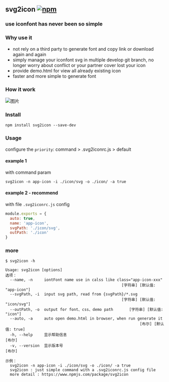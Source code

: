 ## svg2icon [![npm](https://img.shields.io/badge/npm-v1.1.0-blue.svg)](https://www.npmjs.com/package/svg2icon)
### use iconfont has never been so simple

### Why use it
- not rely on a third party to generate font and copy link or download again and again
- simply manage your iconfont svg in multiple develop git branch, no longer worry about conflict or your partner cover lost your icon
- provide demo.html for view all already existing icon
- faster and more simple to generate font

### How it work
![图片](https://pt-starimg.didistatic.com/static/starimg/img/1505625481860RTN7MPL0v9ORbxS2bHg.png)

### Install
```
npm install svg2icon --save-dev
```

### Usage
configure the `priority`: command > .svg2iconrc.js > default

#### example 1
with command param
``` shell
svg2icon -n app-icon -i ./icon/svg -o ./icon/ -a true
```
#### example 2 - recommend
with file `.svg2iconrc.js` config
```js
module.exports = {
  auto: true,
  name: 'app-icon',
  svgPath: './icon/svg',
  outPath: './icon'
}
```

### more
```
$ svg2icon -h

Usage: svg2icon [options]
选项：
  --name, -n     iontFont name use in calss like class="app-icon-xxx"
                                                   [字符串] [默认值: "app-icon"]
  --svgPath, -i  input svg path, read from {svgPath}/*.svg
                                                   [字符串] [默认值: "icon/svg"]
  --outPath, -o  output for font、css、demo path       [字符串] [默认值: "icon"]
  --auto, -a     auto open demo.html in browser, when run generate it
                                                           [布尔] [默认值: true]
  -h, --help     显示帮助信息                                             [布尔]
  -v, --version  显示版本号                                               [布尔]

示例：
  svg2icon -n app-icon -i ./icon/svg -o ./icon/ -a true
  svg2icon : just simple command with a .svg2iconrc.js config file
  more detail : https://www.npmjs.com/package/svg2icon

```